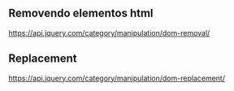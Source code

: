## Removendo elementos html

https://api.jquery.com/category/manipulation/dom-removal/

## Replacement

https://api.jquery.com/category/manipulation/dom-replacement/